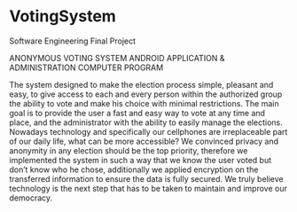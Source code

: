 # VotingSystem
Software Engineering Final Project

ANONYMOUS VOTING SYSTEM
ANDROID APPLICATION & ADMINISTRATION COMPUTER PROGRAM


The system designed to make the election process simple, pleasant and easy, to give access
to each and every person within the authorized group the ability to vote and make his choice
with minimal restrictions.
The main goal is to provide the user a fast and easy way to vote at any time and place, and
the administrator with the ability to easily manage the elections. Nowadays technology and
specifically our cellphones are irreplaceable part of our daily life, what can be more
accessible?
We convinced privacy and anonymity in any election should be the top priority, therefore
we implemented the system in such a way that we know the user voted but don’t know who
he chose, additionally we applied encryption on the transferred information to ensure the
data is fully secured.
We truly believe technology is the next step that has to be taken to maintain and improve
our democracy.
